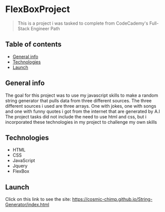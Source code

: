 # FlexBoxProject
 

> This is a project i was tasked to complete from CodeCademy's Full-Stack Engineer Path

## Table of contents

- [General info](#general-info)
- [Technologies](#technologies)
- [Launch](#Launch)

## General info

The goal for this project was to use my javascript skills to make a random string generator that pulls data from three different sources.
The three different sources i used are three arrays. One with jokes, one with songs and one with funny quotes i got from the internet that are generated by A.I
The project tasks did not include the need to use html and css, but i incorporated these technologies in my project to challenge my own skills

## Technologies

- HTML
- CSS
- JavaScript
- Jquery
- FlexBox

## Launch

Click on this link to see the site: https://cosmic-chimp.github.io/String-Generator/index.html
